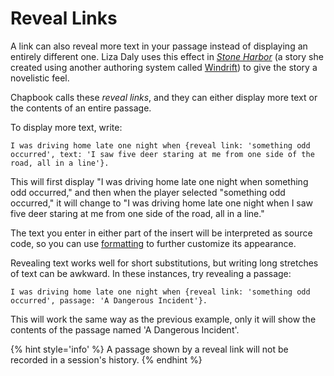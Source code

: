 # Reveal Links

A link can also reveal more text in your passage instead of displaying an entirely different one. Liza Daly uses this effect in _[Stone Harbor]_ (a story she created using another authoring system called [Windrift]) to give the story a novelistic feel.

Chapbook calls these _reveal links_, and they can either display more text or the contents of an entire passage.

To display more text, write:

```
I was driving home late one night when {reveal link: 'something odd occurred', text: 'I saw five deer staring at me from one side of the road, all in a line'}.
```

This will first display "I was driving home late one night when something odd occurred," and then when the player selected "something odd occurred," it will change to "I was driving home late one night when I saw five deer staring at me from one side of the road, all in a line."

The text you enter in either part of the insert will be interpreted as source code, so you can use [formatting] to further customize its appearance.

Revealing text works well for short substitutions, but writing long stretches of text can be awkward. In these instances, try revealing a passage:

```
I was driving home late one night when {reveal link: 'something odd occurred', passage: 'A Dangerous Incident'}.
```

This will work the same way as the previous example, only it will show the contents of the passage named 'A Dangerous Incident'.

{% hint style='info' %}
A passage shown by a reveal link will not be recorded in a session's history.
{% endhint %}


[stone harbor]: https://stoneharborgame.com/
[windrift]: https://github.com/lizadaly/windrift
[formatting]: ../text-and-links/text-formatting.md